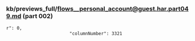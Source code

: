 ### kb/previews_full/flows__personal_account@guest.har.part049.md (part 002)

```md
r": 0,
                        "columnNumber": 3321
    
```

```
